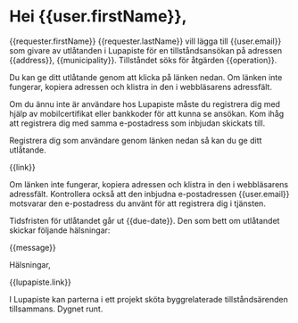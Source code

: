 # Hei {{user.firstName}},

{{requester.firstName}} {{requester.lastName}} vill lägga till
{{user.email}} som givare av utlåtanden i Lupapiste för
en tillståndsansökan på adressen {{address}},
{{municipality}}. Tillståndet söks för åtgärden {{operation}}.

Du kan ge ditt utlåtande genom att klicka på länken nedan. Om länken
inte fungerar, kopiera adressen och klistra in den i webbläsarens
adressfält.

Om du ännu inte är användare hos Lupapiste måste du registrera dig med
hjälp av mobilcertifikat eller bankkoder för att kunna se ansökan. Kom
ihåg att registrera dig med samma e-postadress som inbjudan skickats
till.

Registrera dig som användare genom länken nedan så kan du ge ditt
utlåtande.

{{link}}

Om länken inte fungerar, kopiera adressen och klistra in den i
webbläsarens adressfält. Kontrollera också att den inbjudna
e-postadressen {{user.email}} motsvarar den e-postadress du använt för
att registrera dig i tjänsten.

Tidsfristen för utlåtandet går ut {{due-date}}. Den som bett om
utlåtandet skickar följande hälsningar:

{{message}}

Hälsningar,

{{lupapiste.link}}

I Lupapiste kan parterna i ett projekt sköta
byggrelaterade tillståndsärenden tillsammans. Dygnet runt.
